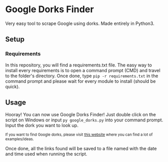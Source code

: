 # Google Dorks Finder
Very easy tool to scrape Google using dorks.
Made entirely in Python3.

## Setup
### Requirements

In this repository, you will find a requirements.txt file.
The easy way to install every requirements is to open a command prompt (CMD) and travel to the folder's directory.
Once done, type `pip -r requirements.txt` in the command prompt and please wait for every module to install (should be quick).

## Usage

Hooray! You can now use Google Dorks Finder!
Just double click on the script on Windows or input `py google_dorks.py` into your command prompt.
Input the dork you want to look up. 

<sub>If you want to find Google dorks, please visit [this website](https://www.exploit-db.com/google-hacking-database) where you can find a lot of examples/ideas.</sub>

Once done, all the links found will be saved to a file named with the date and time used when running the script.
